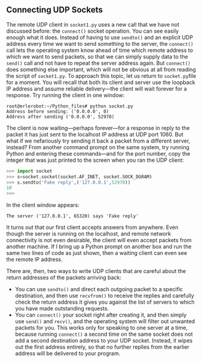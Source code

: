 ## Connecting UDP Sockets

The remote UDP client in `socket1.py` uses a new call that we have not discussed before: the `connect()`
socket operation. You can see easily enough what it does. Instead of having to use `sendto()` and an
explicit UDP address every time we want to send something to the server, the `connect()` call lets the
operating system know ahead of time which remote address to which we want to send packets, so that
we can simply supply data to the `send()` call and not have to repeat the server address again.
But `connect()` does something else important, which will not be obvious at all from reading the script of
`socket1.py`.
To approach this topic, let us return to `socket.py`file for a moment. You will recall that both its client
and server use the loopback IP address and assume reliable delivery—the client will wait forever for a
response. Try running the client in one window:
```
root@erlerobot:~/Python_files# python socket.py
Address before sending: ('0.0.0.0', 0)
Address after sending ('0.0.0.0', 52970)
```
The client is now waiting—perhaps forever—for a response in reply to the packet it has just sent to
the localhost IP address at UDP port 1060. But what if we nefariously try sending it back a packet from a
different server, instead?
From another command prompt on the same system, try running Python and entering these
commands—and for the port number, copy the integer that was just printed to the screen when you ran
the UDP client:
```python
>>> import socket
>>> s=socket.socket(socket.AF_INET, socket.SOCK_DGRAM)
>>> s.sendto('Fake reply',('127.0.0.1',52970))
10
>>>

```
In the client window appears:
```
The server ('127.0.0.1', 65320) says 'Fake reply'
```
It turns out that our first client accepts answers from anywhere. Even though the server is
running on the localhost, and remote network connectivity is not even desirable, the
client will even accept packets from another machine. If I bring up a Python prompt on another box and
run the same two lines of code as just shown, then a waiting client can even see the remote IP address.

There are, then, two ways to write UDP clients that are careful about the return addresses of the
packets arriving back:

- You can use `sendto()` and direct each outgoing packet to a specific destination,
and then use `recvfrom()` to receive the replies and carefully check the return
address it gives you against the list of servers to which you have made outstanding
requests.
- You can `connect()` your socket right after creating it, and then simply use `send()`
and `recv()`, and the operating system will filter out unwanted packets for you. This
works only for speaking to one server at a time, because running `connect()` a
second time on the same socket does not add a second destination address to
your UDP socket. Instead, it wipes out the first address entirely, so that no further
replies from the earlier address will be delivered to your program.
